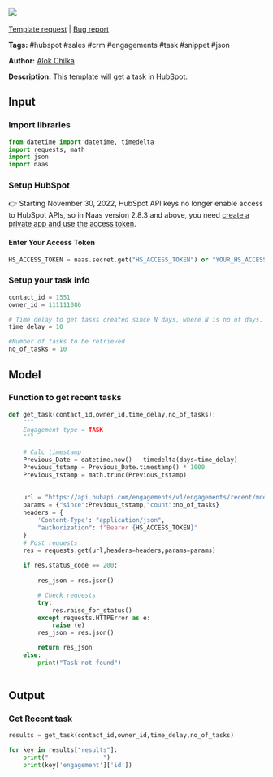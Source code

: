 <a href="https://app.naas.ai/user-redirect/naas/downloader?url=https://raw.githubusercontent.com/jupyter-naas/awesome-notebooks/master/HubSpot/HubSpot_Get_Task.ipynb" target="_parent"><img src="https://naasai-public.s3.eu-west-3.amazonaws.com/open_in_naas.svg"/></a><br><br><a href="https://github.com/jupyter-naas/awesome-notebooks/issues/new?assignees=&labels=&template=template-request.md&title=Tool+-+Action+of+the+notebook+">Template request</a> | <a href="https://github.com/jupyter-naas/awesome-notebooks/issues/new?assignees=&labels=bug&template=bug_report.md&title=HubSpot+-+Get+Task:+Error+short+description">Bug report</a>

**Tags:** #hubspot #sales #crm #engagements #task #snippet #json

**Author:** [Alok Chilka](https://www.linkedin.com/in/calok64/)

**Description:** This template will get a task in HubSpot. 

## Input

### Import libraries


```python
from datetime import datetime, timedelta
import requests, math
import json
import naas
```

### Setup HubSpot
👉 Starting November 30, 2022, HubSpot API keys no longer enable access to HubSpot APIs, so in Naas version 2.8.3 and above, you need [create a private app and use the access token](https://developers.hubspot.com/docs/api/private-apps).

#### Enter Your Access Token


```python
HS_ACCESS_TOKEN = naas.secret.get("HS_ACCESS_TOKEN") or "YOUR_HS_ACCESS_TOKEN"
```

### Setup your task info


```python
contact_id = 1551
owner_id = 111111086

# Time delay to get tasks created since N days, where N is no of days. For ex. Get tasks created since 1 day
time_delay = 10

#Number of tasks to be retrieved
no_of_tasks = 10
```

## Model

### Function to get recent tasks


```python
def get_task(contact_id,owner_id,time_delay,no_of_tasks):
    """
    Engagement type = TASK  
    """
    
    # Calc timestamp
    Previous_Date = datetime.now() - timedelta(days=time_delay)
    Previous_tstamp = Previous_Date.timestamp() * 1000
    Previous_tstamp = math.trunc(Previous_tstamp)
     
    
    url = "https://api.hubapi.com/engagements/v1/engagements/recent/modified"
    params = {"since":Previous_tstamp,"count":no_of_tasks}
    headers = {
        'Content-Type': "application/json",
        "authorization": f"Bearer {HS_ACCESS_TOKEN}"
    }
    # Post requests
    res = requests.get(url,headers=headers,params=params)
    
    if res.status_code == 200:
        
        res_json = res.json()

        # Check requests
        try:
            res.raise_for_status()
        except requests.HTTPError as e:
            raise (e)
        res_json = res.json()

        return res_json
    else:
        print("Task not found")
   
```

## Output

### Get Recent task


```python
results = get_task(contact_id,owner_id,time_delay,no_of_tasks)
```


```python
for key in results["results"]:
    print("---------------")
    print(key['engagement']['id'])
```


```python

```
